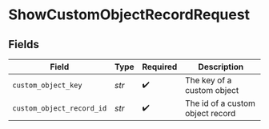 # ShowCustomObjectRecordRequest


## Fields

| Field                            | Type                             | Required                         | Description                      |
| -------------------------------- | -------------------------------- | -------------------------------- | -------------------------------- |
| `custom_object_key`              | *str*                            | :heavy_check_mark:               | The key of a custom object       |
| `custom_object_record_id`        | *str*                            | :heavy_check_mark:               | The id of a custom object record |